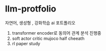 # llm-protfolio
자연어, 생성형 , 강화학습 ai 포트폴리오

1) transformer encoder로 동의어 관계 분석 진행중
2) soft actor critic mujoco half cheeath
3) rl paper study
